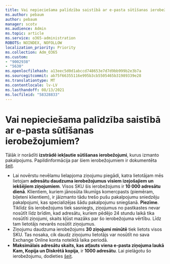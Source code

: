 ```yaml
---
title: Vai nepieciešama palīdzība saistībā ar e-pasta sūtīšanas ierobežojumiem?
ms.author: pebaum
author: pebaum
manager: scotv
ms.audience: Admin
ms.topic: article
ms.service: o365-administration
ROBOTS: NOINDEX, NOFOLLOW
localization_priority: Priority
ms.collection: Adm_O365
ms.custom:
- "9002938"
- "5630"
ms.openlocfilehash: a13eec5d0d1abccd748653e7d7d9bb999b2e3b7a
ms.sourcegitcommit: ab75f66355116e995b3cb5505465b31989339e28
ms.translationtype: MT
ms.contentlocale: lv-LV
ms.lasthandoff: 08/13/2021
ms.locfileid: "58328833"
---
```

# <a name="need-help-with-email-sending-limits"></a>Vai nepieciešama palīdzība saistībā ar e-pasta sūtīšanas ierobežojumiem?

Tālāk ir norādīti **izstrādē iekļautie sūtīšanas ierobežojumi**, kurus izmanto pakalpojums. Papildinformācija par šiem ierobežojumiem ir dokumentēta [šeit](https://docs.microsoft.com/office365/servicedescriptions/exchange-online-service-description/exchange-online-limits#receiving-and-sending-limits).

- Lai novērstu nevēlamu lielapjoma ziņojumu piegādi, katra lietotājam mēs lietojam **adresātu daudzuma ierobežojumus visiem izejošajiem un iekšējiem ziņojumiem**. Visos SKU šis ierobežojums ir **10 000 adresātu dienā**.  Klientiem, kuriem jānosūta likumīgs komercpasts (piemēram, biļeteni klientiem), ir jāizmanto tādu trešo pušu pakalpojumu sniedzēju pakalpojumi, kas specializējas šādu pakalpojumu sniegšanā.
    **Piezīme**. Tiklīdz šis ierobežojums tiek sasniegts, ziņojumus no pastkastes nevar nosūtīt līdz brīdim, kad adresātu, kuriem pēdējo 24 stundu laikā tika nosūtīti ziņojumi, skaits kļūst mazāks par šo ierobežojuma vērtību. Līdz tam lietotājs nevarēs nosūtīt ziņojumus.
- Ziņojumu daudzuma ierobežojums **30 ziņojumi minūtē** tiek lietots visos SKU. Tas nosaka, cik daudz ziņojumu lietotājs var nosūtīt no sava Exchange Online konta noteiktā laika periodā.
- **Maksimālais adresātu skaits, kas atļauts viena e-pasta ziņojuma laukā Kam, Kopija un Diskrētā kopija**, ir **1000 adresātu**. Lai pielāgotu šo ierobežojumu, dodieties [šeit](https://techcommunity.microsoft.com/t5/exchange-team-blog/customizable-recipient-limits-in-office-365/ba-p/1183228).
